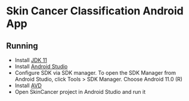 # Skin Cancer Classification Android App

## Running
* Install [JDK 11](https://www.oracle.com/java/technologies/javase/jdk11-archive-downloads.html)
* Install [Android Studio](https://developer.android.google.cn/studio?hl=id)
* Configure SDK via SDK manager. To open the SDK Manager from Android Studio, click Tools > SDK Manager. Choose Android 11.0 \(R\)
* Install [AVD](https://developer.android.google.cn/studio/run/managing-avds?hl=en-GB)
* Open SkinCancer project in Android Studio and run it

